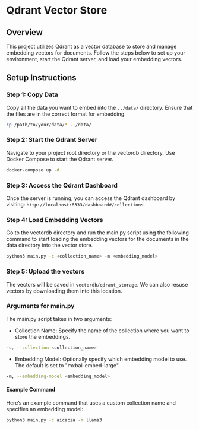 # Qdrant Vector Store

## Overview

This project utilizes Qdrant as a vector database to store and manage embedding vectors for documents. Follow the steps below to set up your environment, start the Qdrant server, and load your embedding vectors.

## Setup Instructions

### Step 1: Copy Data

Copy all the data you want to embed into the `../data/` directory. Ensure that the files are in the correct format for embedding.

```bash
cp /path/to/your/data/* ../data/
```

### Step 2: Start the Qdrant Server

Navigate to your project root directory or the vectordb directory. Use Docker Compose to start the Qdrant server.

```bash
docker-compose up -d
```

### Step 3: Access the Qdrant Dashboard

Once the server is running, you can access the Qdrant dashboard by visiting: `http://localhost:6333/dashboard#/collections`

### Step 4: Load Embedding Vectors

Go to the vectordb directory and run the main.py script using the following command to start loading the embedding vectors for the documents in the data directory into the vector store.

```bash
python3 main.py -c <collection_name> -m <embedding_model>
```

### Step 5: Upload the vectors

The vectors will be saved in `vectordb/qdrant_storage`. We can also resuse vectors by downloading them into this location.

### Arguments for main.py

The main.py script takes in two arguments:

 - Collection Name: Specify the name of the collection where you want to store the embeddings.

```bash
-c, --collection <collection_name>
```

- Embedding Model: Optionally specify which embedding model to use. The default is set to "mxbai-embed-large".

```bash
-m, --embedding-model <embedding_model>
```

#### Example Command
Here’s an example command that uses a custom collection name and specifies an embedding model:

```bash
python3 main.py -c aicacia -m llama3
```
